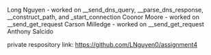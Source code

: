 Long Nguyen - worked on __send_dns_query, __parse_dns_response, __construct_path, and _start_connection
Coonor Moore - worked on __send_get_request
Carson Milledge - worked on __send_get_request
Anthony Salcido

private respository link: https://github.com/LNguyen0/assignment4